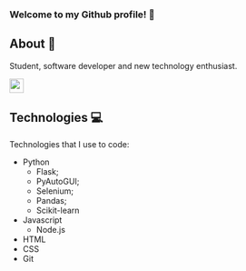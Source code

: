### Welcome to my Github profile! 👋

<!--
**joaopaulo02/joaopaulo02** is a ✨ _special_ ✨ repository because its `README.md` (this file) appears on your GitHub profile.

Here are some ideas to get you started:

- 🔭 I’m currently working on ...
- 🌱 I’m currently learning ...
- 👯 I’m looking to collaborate on ...
- 🤔 I’m looking for help with ...
- 💬 Ask me about ...
- 📫 How to reach me: ...
- 😄 Pronouns: ...
- ⚡ Fun fact: ...
-->

## About 📘

Student, software developer and new technology enthusiast.

[<img src="https://cdn-icons-png.flaticon.com/512/174/174857.png" width="25"/>](https://www.linkedin.com/in/joao-paulo-nobrega/)

## Technologies 💻

Technologies that I use to code:

* Python
  - Flask;
  - PyAutoGUI;
  - Selenium;
  - Pandas;
  - Scikit-learn
* Javascript
  - Node.js  
* HTML
* CSS
* Git

